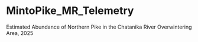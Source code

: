 # MintoPike_MR_Telemetry
Estimated Abundance of Northern Pike in the Chatanika River Overwintering Area, 2025
